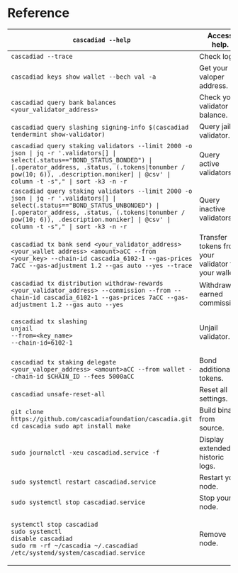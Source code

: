 # Reference

| `cascadiad --help`                                                                                                                                                                                                                                                 | Access help.                                        |
| ------------------------------------------------------------------------------------------------------------------------------------------------------------------------------------------------------------------------------------------------------------------ | --------------------------------------------------- |
| `cascadiad --trace`                                                                                                                                                                                                                                                | Check logs.                                         |
| `cascadiad keys show wallet --bech val -a`                                                                                                                                                                                                                         | Get your valoper address.                           |
| `cascadiad query bank balances <your_validator_address>`                                                                                                                                                                                                           | Check your validator balance.                       |
| `cascadiad query slashing signing-info $(cascadiad tendermint show-validator)`                                                                                                                                                                                     | Query jailed validator.                             |
| `cascadiad query staking validators --limit 2000 -o json \| jq -r '.validators[] \| select(.status=="BOND_STATUS_BONDED") \| [.operator_address, .status, (.tokens\|tonumber / pow(10; 6)), .description.moniker] \| @csv' \| column -t -s"," \| sort -k3 -n -r`   | Query active validators.                            |
| `cascadiad query staking validators --limit 2000 -o json \| jq -r '.validators[] \| select(.status=="BOND_STATUS_UNBONDED") \| [.operator_address, .status, (.tokens\|tonumber / pow(10; 6)), .description.moniker] \| @csv' \| column -t -s"," \| sort -k3 -n -r` | Query inactive validators.                          |
| `cascadiad tx bank send <your_validator_address> <your_wallet address> <amount>aCC --from <your_key> --chain-id cascadia_6102-1 --gas-prices 7aCC --gas-adjustment 1.2 --gas auto --yes --trace`                                                                   | Transfer tokens from your validator to your wallet. |
| `cascadiad tx distribution withdraw-rewards <your_validator_address> --commission --from --chain-id cascadia_6102-1 --gas-prices 7aCC --gas-adjustment 1.2 --gas auto --yes`                                                                                       | Withdraw earned commission.                         |
| <p><code>cascadiad tx slashing unjail</code><br><code>--from=&#x3C;key_name></code><br><code>--chain-id=6102-1</code></p>                                                                                                                                          | Unjail validator.                                   |
| `cascadiad tx staking delegate <your_valoper_address> <amount>aCC --from wallet --chain-id $CHAIN_ID --fees 5000aCC`                                                                                                                                               | Bond additional tokens.                             |
| `cascadiad unsafe-reset-all`                                                                                                                                                                                                                                       | Reset all settings.                                 |
| `git clone https://github.com/cascadiafoundation/cascadia.git cd cascadia sudo apt install make`                                                                                                                                                                   | Build binary from source.                           |
| `sudo journalctl -xeu cascadiad.service -f`                                                                                                                                                                                                                        | Display extended, historic logs.                    |
| `sudo systemctl restart cascadiad.service`                                                                                                                                                                                                                         | Restart your node.                                  |
| `sudo systemctl stop cascadiad.service`                                                                                                                                                                                                                            | Stop your node.                                     |
| <p><code>systemctl stop cascadiad</code><br><code>sudo systemctl disable cascadiad</code><br><code>sudo rm -rf ~/cascadia ~/.cascadiad /etc/systemd/system/cascadiad.service</code></p>                                                                            | Remove node.                                        |
